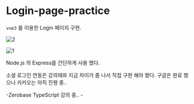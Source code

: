 # Login-page-practice

`vue3` 를 이용한 Login 페이지 구현.

![2](https://user-images.githubusercontent.com/110772094/211157443-00172886-00db-4de9-b56f-a1cbe4cdea62.PNG)

![1](https://user-images.githubusercontent.com/110772094/211157438-59110298-fac6-4592-856d-4687073086b0.PNG)



Node.js 의 Express를 간단하게 사용 했다. 

소셜 로그인 연동은 강의때와 지금 차이가 좀 나서 직접 구현 해야 했다.
구글은 완료 했으나 카카오는 아직 진행 중..

-Zerobase TypeScript 강의 중.. -
